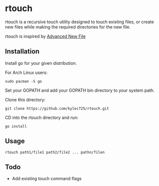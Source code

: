 # rtouch
rtouch is a recursive touch utility designed to touch existing files, or create
new files while making the required directories for the new file.

rtouch is inspired by [Advanced New File](https://github.com/tanrax/terminal-AdvancedNewFile)

## Installation
Install go for your given distribution.

For Arch Linux users:
```
sudo pacman -S go
```

Set your GOPATH and add your GOPATH bin directory to your system path.

Clone this directory:
```
git clone https://github.com/kylec725/rtouch.git
```

CD into the rtouch directory and run:
```
go install
```


## Usage
```
rtouch path1/file1 path2/file2 ... pathn/filen
```

## Todo
- Add existing touch command flags
